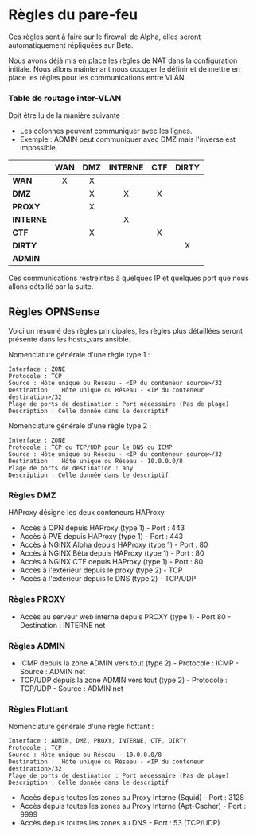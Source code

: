 # Règles du pare-feu

Ces règles sont à faire sur le firewall de Alpha, elles seront automatiquement répliquées sur Beta.

Nous avons déjà mis en place les règles de NAT dans la configuration initiale. Nous allons maintenant nous occuper le définir et de mettre en place les règles pour les communications entre VLAN.

### Table de routage inter-VLAN

Doit être lu de la manière suivante :

- Les colonnes peuvent communiquer avec les lignes.
- Exemple : ADMIN peut communiquer avec DMZ mais l'inverse est impossible.

|             | WAN  | DMZ  | INTERNE | CTF  | DIRTY |
| ----------- | :--: | :--: | :-----: | :--: | :---: |
| **WAN**     |  X   |  X   |         |      |       |
| **DMZ**     |      |  X   |    X    |  X   |       |
| **PROXY**   |      |  X   |         |      |       |
| **INTERNE** |      |      |    X    |      |       |
| **CTF**     |      |  X   |         |  X   |       |
| **DIRTY**   |      |      |         |      |   X   |
| **ADMIN**   |      |      |         |      |       |

Ces communications restreintes à quelques IP et quelques port que nous allons détaillé par la suite.

## Règles OPNSense

Voici un résumé des règles principales, les règles plus détaillées seront présente dans les hosts_vars ansible.

Nomenclature générale d'une règle type 1 :

```
Interface : ZONE
Protocole : TCP
Source : Hôte unique ou Réseau - <IP du conteneur source>/32
Destination :  Hôte unique ou Réseau - <IP du conteneur destination>/32
Plage de ports de destination : Port nécessaire (Pas de plage)
Description : Celle donnée dans le descriptif
```

Nomenclature générale d'une règle type 2 :

```
Interface : ZONE
Protocole : TCP ou TCP/UDP pour le DNS ou ICMP
Source : Hôte unique ou Réseau - <IP du conteneur source>/32
Destination :  Hôte unique ou Réseau - 10.0.0.0/8
Plage de ports de destination : any
Description : Celle donnée dans le descriptif
```

### Règles DMZ

HAProxy désigne les deux conteneurs HAProxy.

- Accès à OPN depuis HAProxy (type 1) - Port : 443
- Accès à PVE depuis HAProxy (type 1) - Port : 443
- Accès à NGINX Alpha depuis HAProxy (type 1) - Port : 80
- Accès à NGINX Bêta depuis HAProxy (type 1) - Port : 80
- Accès à NGINX CTF depuis HAProxy (type 1) - Port : 80
- Accès à l'extérieur depuis le proxy (type 2) - TCP
- Accès à l'extérieur depuis le DNS (type 2) - TCP/UDP

### Règles PROXY

- Accès au serveur web interne depuis PROXY (type 1) - Port 80 - Destination : INTERNE net

### Règles ADMIN

- ICMP depuis la zone ADMIN vers tout (type 2) - Protocole : ICMP - Source : ADMIN net
- TCP/UDP depuis la zone ADMIN vers tout (type 2) - Protocole : TCP/UDP - Source : ADMIN net

### Règles Flottant

Nomenclature générale d'une règle flottant :

```
Interface : ADMIN, DMZ, PROXY, INTERNE, CTF, DIRTY
Protocole : TCP
Source : Hôte unique ou Réseau - 10.0.0.0/8
Destination :  Hôte unique ou Réseau - <IP du conteneur destination>/32
Plage de ports de destination : Port nécessaire (Pas de plage)
Description : Celle donnée dans le descriptif
```

- Accès depuis toutes les zones au Proxy Interne (Squid) - Port : 3128
- Accès depuis toutes les zones au Proxy Interne (Apt-Cacher) - Port : 9999
- Accès depuis toutes les zones au DNS - Port : 53 (TCP/UDP)
